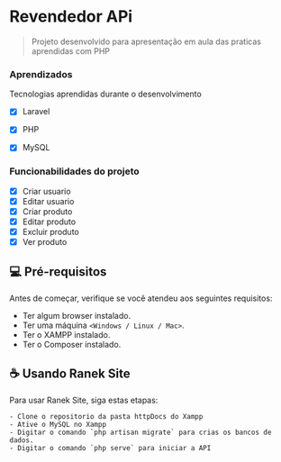 # Revendedor APi

> Projeto desenvolvido para apresentação em aula das praticas aprendidas com PHP

### Aprendizados

Tecnologias aprendidas durante o desenvolvimento

- [x] Laravel
- [x] PHP 
- [x] MySQL


### Funcionabilidades do projeto

- [x] Criar usuario
- [x] Editar usuario
- [x] Criar produto
- [x] Editar produto
- [x] Excluir produto
- [x] Ver produto

## 💻 Pré-requisitos

Antes de começar, verifique se você atendeu aos seguintes requisitos:

* Ter algum browser instalado.
* Ter uma máquina `<Windows / Linux / Mac>`.
* Ter o XAMPP instalado.
* Ter o Composer instalado.

## ☕ Usando Ranek Site

Para usar Ranek Site, siga estas etapas:

```
- Clone o repositorio da pasta httpDocs do Xampp
- Ative o MySQL no Xampp
- Digitar o comando `php artisan migrate` para crias os bancos de dados.
- Digitar o comando `php serve` para iniciar a API
